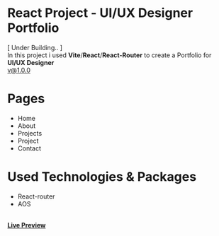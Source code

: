 # React Project - UI/UX Designer Portfolio

[ Under Building.. ]<br/>
In this project i used <b>Vite</b>/<b>React</b>/<b>React-Router</b> to create a Portfolio for <b>UI/UX Designer</b> <br/>
v@1.0.0

# Pages
- Home
- About
- Projects
- Project
- Contact

# Used Technologies & Packages
- React-router
- AOS
<br/>
<b><a target="_blank" href="https://designer-port.netlify.app/">Live Preview</a></b>
